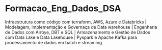 # Formacao_Eng_Dados_DSA
Infraestrutura como código com terraform, AWS, Azure e Databricks | Modelagem, Implementação e Governaça de Data warehouse | Engenharia de Dados com Airbye, DBT e SQL | Armazenamento e Gestão de Dados com Data Lake e Data Lakehouse | Pyspark e Apache Kafka para processamento de dados em batch e streaming
